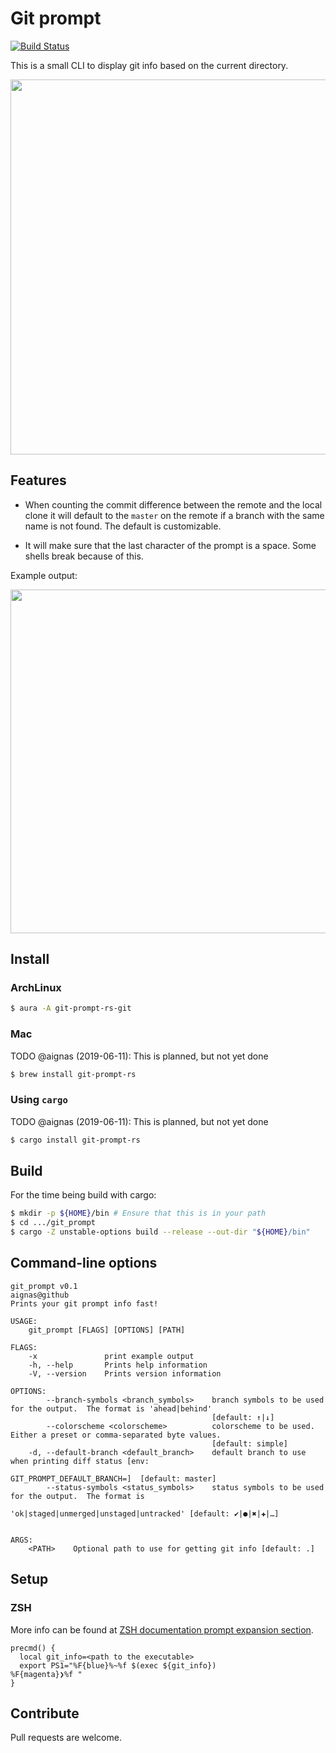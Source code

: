 # Git prompt

[![Build Status](https://travis-ci.org/aignas/git_prompt.svg?branch=master)](https://travis-ci.org/aignas/git_prompt)

This is a small CLI to display git info based on the current directory.

<a href="https://asciinema.org/a/RlvQkQ57HZ6Pcw7pNlvuLAfjd" target="_blank"><img src="https://asciinema.org/a/RlvQkQ57HZ6Pcw7pNlvuLAfjd.svg" width="600"/></a>

## Features

- When counting the commit difference between the remote and the local clone it
  will default to the `master` on the remote if a branch with the same name is
  not found.  The default is customizable.

- It will make sure that the last character of the prompt is a space.  Some
  shells break because of this.

Example output:

<a href="https://asciinema.org/a/Vv45iWaTReTofmmqQFxT0XBnu" target="_blank"><img src="https://asciinema.org/a/Vv45iWaTReTofmmqQFxT0XBnu.svg" width="550"/></a>

## Install

### ArchLinux

```sh
$ aura -A git-prompt-rs-git
```

### Mac

TODO @aignas (2019-06-11): This is planned, but not yet done

```sh
$ brew install git-prompt-rs
```

### Using `cargo`

TODO @aignas (2019-06-11): This is planned, but not yet done

```sh
$ cargo install git-prompt-rs
```

## Build

For the time being build with cargo:

```bash
$ mkdir -p ${HOME}/bin # Ensure that this is in your path
$ cd .../git_prompt
$ cargo -Z unstable-options build --release --out-dir "${HOME}/bin"
```

## Command-line options

```
git_prompt v0.1
aignas@github
Prints your git prompt info fast!

USAGE:
    git_prompt [FLAGS] [OPTIONS] [PATH]

FLAGS:
    -x               print example output
    -h, --help       Prints help information
    -V, --version    Prints version information

OPTIONS:
        --branch-symbols <branch_symbols>    branch symbols to be used for the output.  The format is 'ahead|behind'
                                             [default: ↑|↓]
        --colorscheme <colorscheme>          colorscheme to be used.  Either a preset or comma-separated byte values.
                                             [default: simple]
    -d, --default-branch <default_branch>    default branch to use when printing diff status [env:
                                             GIT_PROMPT_DEFAULT_BRANCH=]  [default: master]
        --status-symbols <status_symbols>    status symbols to be used for the output.  The format is
                                             'ok|staged|unmerged|unstaged|untracked' [default: ✔|●|✖|✚|…]


ARGS:
    <PATH>    Optional path to use for getting git info [default: .]
```

## Setup

### ZSH

More info can be found at [ZSH documentation prompt expansion section](http://zsh.sourceforge.net/Doc/Release/Prompt-Expansion.html).

```
precmd() {
  local git_info=<path to the executable>
  export PS1="%F{blue}%~%f $(exec ${git_info})
%F{magenta}❯%f "
}
```

## Contribute

Pull requests are welcome.
